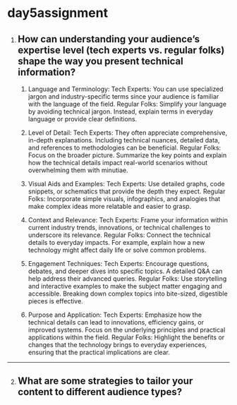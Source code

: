 # day5assignment

1. How can understanding your audience’s expertise level (tech experts vs. regular folks) shape the way you present technical information?
   ---

   1. Language and Terminology:
      Tech Experts: You can use specialized jargon and industry-specific terms since your audience is familiar with the language of the field.
      Regular Folks: Simplify your language by avoiding technical jargon. Instead, explain terms in everyday language or provide clear definitions.

   2. Level of Detail:
      Tech Experts: They often appreciate comprehensive, in-depth explanations. Including technical nuances, detailed data, and references to methodologies can be beneficial.
      Regular Folks: Focus on the broader picture. Summarize the key points and explain how the technical details impact real-world scenarios without overwhelming them with minutiae.

   3. Visual Aids and Examples:
      Tech Experts: Use detailed graphs, code snippets, or schematics that provide the depth they expect.
      Regular Folks: Incorporate simple visuals, infographics, and analogies that make complex ideas more relatable and easier to grasp.

   4. Context and Relevance:
      Tech Experts: Frame your information within current industry trends, innovations, or technical challenges to underscore its relevance.
      Regular Folks: Connect the technical details to everyday impacts. For example, explain how a new technology might affect daily life or solve common problems.

   5. Engagement Techniques:
      Tech Experts: Encourage questions, debates, and deeper dives into specific topics. A detailed Q&A can help address their advanced queries.
      Regular Folks: Use storytelling and interactive examples to make the subject matter engaging and accessible. Breaking down complex topics into bite-sized, digestible pieces is effective.

   6. Purpose and Application:
      Tech Experts: Emphasize how the technical details can lead to innovations, efficiency gains, or improved systems. Focus on the underlying principles and practical applications within the field.
      Regular Folks: Highlight the benefits or changes that the technology brings to everyday experiences, ensuring that the practical implications are clear.

---

2. What are some strategies to tailor your content to different audience types?
   ---

   
  



